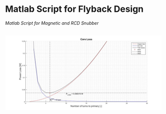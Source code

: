 # Matlab Script for Flyback Design
###### Matlab Script for Magnetic and RCD Snubber 
![Magnetic](https://github.com/klaids/Flyback-Design/blob/main/CoreLoss.jpg) 
